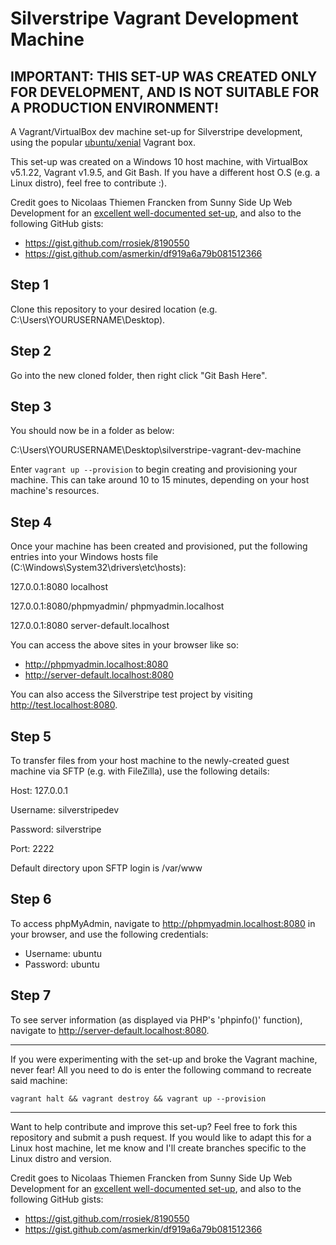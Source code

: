 # Silverstripe Vagrant Development Machine

## IMPORTANT: THIS SET-UP WAS CREATED ONLY FOR DEVELOPMENT, AND IS NOT SUITABLE FOR A PRODUCTION ENVIRONMENT!

A Vagrant/VirtualBox dev machine set-up for Silverstripe development, using the popular [ubuntu/xenial](https://atlas.hashicorp.com/ubuntu/boxes/xenial64) Vagrant box.

This set-up was created on a Windows 10 host machine, with VirtualBox v5.1.22, Vagrant v1.9.5, and Git Bash. If you have a different host O.S (e.g. a Linux distro), feel free to contribute :).

Credit goes to Nicolaas Thiemen Francken from Sunny Side Up Web Development for an [excellent well-documented set-up](http://silverstripe-webdevelopment.com/tricks/creating-a-development-machine/), and also to the following GitHub gists:

* https://gist.github.com/rrosiek/8190550
* https://gist.github.com/asmerkin/df919a6a79b081512366

## Step 1 

Clone this repository to your desired location (e.g. C:\Users\YOURUSERNAME\Desktop).

## Step 2

Go into the new cloned folder, then right click "Git Bash Here".

## Step 3

You should now be in a folder as below:

C:\Users\YOURUSERNAME\Desktop\silverstripe-vagrant-dev-machine

Enter `vagrant up --provision` to begin creating and provisioning your machine. This can take around 10 to 15 minutes, depending on your host machine's resources.

## Step 4

Once your machine has been created and provisioned, put the following entries into your Windows hosts file (C:\Windows\System32\drivers\etc\hosts):

127.0.0.1:8080                   localhost

127.0.0.1:8080/phpmyadmin/       phpmyadmin.localhost

127.0.0.1:8080                   server-default.localhost

You can access the above sites in your browser like so:

* http://phpmyadmin.localhost:8080
* http://server-default.localhost:8080

You can also access the Silverstripe test project by visiting http://test.localhost:8080.

## Step 5

To transfer files from your host machine to the newly-created guest machine via SFTP (e.g. with FileZilla), use the following details:

Host: 127.0.0.1

Username: silverstripedev

Password: silverstripe

Port: 2222

Default directory upon SFTP login is /var/www

## Step 6

To access phpMyAdmin, navigate to http://phpmyadmin.localhost:8080 in your browser, and use the following credentials:

* Username: ubuntu
* Password: ubuntu

## Step 7

To see server information (as displayed via PHP's 'phpinfo()' function), navigate to http://server-default.localhost:8080.

----------

If you were experimenting with the set-up and broke the Vagrant machine, never fear! All you need to do is enter the following command to recreate said machine:

`vagrant halt && vagrant destroy && vagrant up --provision`

----------

Want to help contribute and improve this set-up? Feel free to fork this repository and submit a push request. If you would like to adapt this for a Linux host machine, let me know and I'll create branches specific to the Linux distro and version.

Credit goes to Nicolaas Thiemen Francken from Sunny Side Up Web Development for an [excellent well-documented set-up](http://silverstripe-webdevelopment.com/tricks/creating-a-development-machine/), and also to the following GitHub gists:

* https://gist.github.com/rrosiek/8190550
* https://gist.github.com/asmerkin/df919a6a79b081512366

